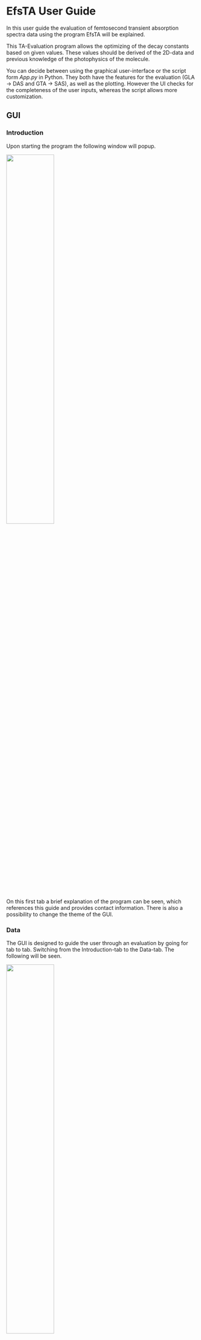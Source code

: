 # **EfsTA User Guide**

In this user guide the evaluation of femtosecond transient absorption spectra data using the program EfsTA will be explained.

This TA-Evaluation program allows the optimizing of the decay constants based on given values. These values should be derived of the 2D-data and previous knowledge of the photophysics of the molecule.

You can decide between using the graphical user-interface or the script form *App.py* in Python. They both have the features for the evaluation (GLA -> DAS and GTA -> SAS), as well as the plotting. However the UI checks for the completeness of the user inputs, whereas the script allows more customization.

## GUI

### Introduction

Upon starting the program the following window will popup. 

<img src="/images/GUI/Introduction.png" width="50%"/>

On this first tab a brief explanation of the program can be seen, which references this guide and provides contact information. There is also a possibility to change the theme of the GUI.

### Data

The GUI is designed to guide the user through an evaluation by going for tab to tab. Switching from the Introduction-tab to the Data-tab. The following will be seen.

<img src="/images/GUI/Data.png" width="50%"/>

Here the evaluation process starts. The first step is to provide the program with the directory, where the data for the evaluation is located. To provide the data simply copy and past the directory in the designated text field or click the Browse-Button to choose the directory via a directory dialog.

Note that the program only recognizes data in the form of three separate .txt-files for the wavelengths, delays and measured absorption ending with lambda.txt,delay.txt and spectra.txt respectively. 

If a directory is selected which was previously use to evaluate data the inputs made for the previous evaluation will be restored. To clear out all these inputs in case completely different parameters should  be used, the Clear Cache-Button will delete all inputs.

If the directory is a new one with a fresh set of data all input fields will be empty. The data can be shaped if required. The wavelength and time domain can be specified by providing upper and lower limits e.g. if artifacts around time 0 are a problem the lower bound for the delay values can be set to 0.4, so that only the data starting from 0.4 ps will be used. Additionally if the data was meassured in ODU but should be displayed as mOUD a data multiplier can be set e.g. 1000. These parameters are all optional and can be left empty.

After providing the data and shaping it the next step is to decide if the data should be analysed using global liftime analysis or global target analysis. Typically the first step is to use global lifetime analysis.

### Global Lifetime Analysis (GLA)

Going to the GLA-tab the following will be seen.

<img src="/images/GUI/GLA.png" width="50%"/>

Utilizing this model the spectrum will be treated as a collection of multiple parallel expoential decays.

First of the GLA-Button needs to be clicked, so that the program knows to use this model for the evaluation.
After that lifetimes for the different species need to be set, since this program relies on initial guesses by the user. A priori knowlegde or guesses about the amount of forming species during the irradiation and an approximate lifetime for each species is necessary. All lifetimes input need to be separated by a comma and depending on if they are to be optimized need to be input in the variable or fixed text fields respectively.

If the measured photochemical process involves for example the different species with two of them having lifetimes in the lower picosecond range and the third having a lifetime greater than the timeframe of the proccess. The two picosecond lifetimes should be input as variable lifetime values and the longer one as a fixed value since it does not contribute in a meaningful way to the spectrum.????

Lastly for the minimization of the Chi-Square-function different algorithms can be selected where the local minimizer Nelder-Mead is the standard but there are also global options with ampgo and basinhoppin which will take a bit longer.

If even more a priori knowledge is available global target analysis can be used.

### Global Target Analysis (GTA)

Going to the GTA-tab the following can be seen.

<img src="/images/GUI/GTA.png" width="50%"/>

Here the kinetic models on which the analysis is based can be input in three different ways. 

**Preset Models**

Firstly via the option "Preset Model" one of eight preimplemented kinectic models can be selected for the analysis. The available models are as follows.

The first two models are generic consecutive models with no branching.

- *Model 1* A generic consecutive model with no spefic limitation for the amount of species. In this model the last species will decay back to the ground state.

- *Model 2* A generic consecutive model with no spefic limitation for the amount of species. In this model the last species will **not** decay back to the ground state.

The last six models are consecutive models for a set amount of species with branching processes.

- *Model 3* A -> B -> C -> D; B -> D

- *Model 4* A -> B -> C -> D -> E; B -> E

- *Model 5* A -> B -> C -> D -> E; C -> E

- *Model 6* A -> B -> C -> D -> E -> F; C -> F

- *Model 7* A -> B; A -> C

- *Model 8* A -> B ; B -> C ; B -> D

After selecting a model the lifetimes for the species need to be set. For each transition or "->" there has to be one lifetime. So for Model 3 four lifetimes are required. Optionally for each of these lifetimes bounds can be set, so that during the optimization the values stay inside of a certain interval. If for example there are three lifetimes but the last one should never go below 200 the input for the lower bounds would be ",,200". Since the first two lifetimes don't need a lower limit they will be left empty and separated by a comma. The same goes for the input of the upper bounds.

**Custom Models**

Should the eight provided models not suffice the option "Custom Model" can be selected. This option allows the user to input their own kinetic model just by providing the program with a "reaction equation". The input for the equation should look as follows.

The custom models are limited to a maximum of 26 species. Each species needs to be denoted with a capital letter from A to Z. If one species decays back to the ground state the non capital letter v (for void) may be used. A decay into the ground state only has to be declared once per species. The equation can be written with arrows (A->B->C->v) or for faster input without the arrows (ABCv). The important thing is to keep them in the order of the transitions. The letters need to be selected in alphabetical order. For example if there are only the species the letters used need to be A,B and C **not** F,X and Q. For branching or transitions back to previos species start a new subequation by separation with a ";". For example given the following transitions:

<img src="/images/tooltips/reaction example.png" width="30%"/>

the input for the eqaution would be:

A->B->C->v;B->A;A->C or ABCv;BA;AC.

These custom models can be saved for later use or deleted if no longer of interest.

The input of the lifetimes and their bounds work in the same way they work for the "Preset Models".

**Custom Matrix**

Lastly for more advanced users it is also possible to input a transition matrix directly. For this select the "Custom Matrix" option and enter the size of the matrix. The size corresponds to the amount of species. After that click the Open Table-Button. A new window will pop up with a table where the lifetimes can be input directly.

<img src="/images/GUI/Table.png" width="30%"/>

Given the following transitions:

<img src="/images/tooltips/reaction example.png" width="30%"/>

the input for the matrix should look like this:

<img src="/images/tooltips/matrix example.png" width="30%"/>

The matrix can be divided in three major parts. The main diagonal, the triangle above the main diagonal and the triangle below it. On the main diagonal the loss or decay of the corresponding species is described. The upper triangle describes the regain or repopulation of previous species. The lower triangle describes the gain or population of following species.

More specific the positions in the matrix always describe the relationship or rather the dependance of the species in the row from the species in the column. For example the position highlighted in blue in the upper triangle describes the dependence of species B from species C. The "reaction equation" shows that there is no transition from species C back to species B so the position is left empty or the input is zero. The position highlighted in red on the main diagonal shows the decay of species A. In the "reaction equation" there are two transitions from species A to another species in other words two ways for species A to lose population. Once through a transition to species B which occurs after a lifetime of τ<sub>1</sub> and once through a transition directly to species C a lifetime of τ<sub>5</sub> so the overall decay of species A is described by the negative sum of those lifetimes, since the transitions result in loss of population.

After all inputs are made the matrix can be saved and in after setting the plotting details the program can be executed.

### Plotting

With the selection of the analysis method the last thing left to do is to select if the raw and or fitted data should be plotted. EfsTA provides a variety of different plots.

**Plot Choices**

- *Delay Slices (ΔA/λ)*: Specified slices through the time domain will be shown as a plot of the absorption change against the wavelengths. (Will only be shown if delays are provided.)

<img src="/images/example plots/ex_timeslice.png" width="30%"/>

- *Wavelength Slices (t/ΔA)*: Specified slices through the wavelength domain will be shown as a plot of the delay against the absorption change. (Will only be shown if wavelengths are provided.)

<img src="/images/example plots/ex_waveslice.png" width="30%"/>

- *Heatmap*: The threedimensional data will be shown as a heatmap.

<img src="/images/example plots/ex_heatmap.png" width="30%"/>

- *All in One*: This plot shows the delay slices, wavelength slices and the heatmap next to eachother in a single image.

<img src="/images/example plots/ex_all.png" width="30%"/>

- *Concentrations (c/t)*: This plot displays the concentration development of each species by plotting the concentration against the delay.

<img src="/images/example plots/ex_concentrations.png" width="30%"/>

- *DAS/SAS(ΔA/λ)*: Depending on the evaluation method the decay associated spectra (for GLA) or the species associated spectra (for GTA) will be shown as plots of the absorption change against the wavelength.

<img src="/images/example plots/ex_DASSAS.png" width="30%"/>

- *Residuals*: Displays the residuals as a heatmap.

<img src="/images/example plots/ex_residuals.png" width="30%"/>

- *3D Contour*: Displays the data as an interactive 3D contour plot.

<img src="/images/example plots/ex_3D.png" width="30%"/>

**Plot Settings**

For some Plots other parameters need to be set.

- *Delay Slices*: Specific delays for the Delay Slices Plot.

- *Wavelength Slices*: Specific wavelengths for the Wavelength Slices Plot.

- *Contour Lines*: A value characterizing the number of lines shown in the heatmap, higher values show more lines. If not changed will be set to 20.

### Input Confirmation

After all plotting settings are done the program is ready to be executed. 

<img src="/images/GUI/Input Confirmation.png" width="50%"/>

On the Input Confirmation-tab all inputs given by the user will be displayed, so that they can be checked one last time. If everything is as it should be the program can be started by clicking the Confirm-Button.

### Results

The resulting plots and the evalutaion results and other fit statistics will be displayed in different popup windows after the evalutaions. In addition to that all plots and results will be saved in a new folder in the data directory called "evaluation". After closing the program the inputs will also be saved in the data directory and reloaded if the directory will be selected another time.

## Script

The general features of the GUI are also included in the script, although there are less settings regarding the plotting of single plots. However, this can be easily customized and will be explained at the end of this chapter.

### General settings

At the top of the script, the general settings will be found.

<img src="/images/script/settings.png" width="50%"/>

First, the `directory` to the folder containing the data needs to be provided. Files with the following names will be recognized:
> `/...lambda.txt` contains the wavelengths/nm,
> `/...delays.txt` contains the delays/ps,
> `/...spectra.txt` contains the absorption change.

Then the evaluation `model` can be selected. GLA will be used for `0`, for the GTA one of the eight preimplemented models `1`-`8` can be selected or `"custom"` for a custom matrix.

<img src="/images/script/models.png" width="50%"/>

The next settings are `w_bounds` and `d_bounds` which are the `[lower, upper]` bound for the `wavelengths` and `delays` where the original data will be cut off. If the data should not be cut the bounds can be set as 'None'.

The variables `orig`, `fit` and `resi` affect which plots of the original and fitted data will be plotted.

Options for `orig`:

- `0`: no plot will be generated

- `3`: this will show the *All-In-One*-plot of the original data

- `4`: this will show the *3D Contour*-plot of the original data

Options for `fit`:

- `0`: no plot will be generated

- `1`: the fitted values will be printed in the console and the results will be saved

- `2`: this will show the *All-In-One*-plot of the fitted data and the results will be saved

- `3`: with this option the values will be printed, the *All-In-One*-plot will be generated and the results will be saved

- `3`: with this option the values will be printed, the *3D Contour*-plot will be generated and the results will be saved

Options for `resi`:

- `0`: no plot will be generated

- `1`: the residuals will be plotted in a 1D plot of the residuals against the delays

- `2`: this will generate a heatmap of the residuals

- `3`: with this option both images will be shown

This option only works, if fit is not 0.

Lastly an optimizer algorithm needs to be set.

### Settings for the Decay Associated Spectra

In the next section if GLA (model = 0) was selected, `0`-`a` fixed and `0`-`b` variable values for the decay constants `tau`  need to be set. The fixed values won't be optimized, whereas the variable ones will be incuded in the fit. The total number of tau values `a`+`b` has to be at least `1`.

<img src="/images/script/gla.png" width="50%"/>

### Settings for the Species Associated Spectra

For each lifetime an upper and a lower bound can be set (`GTA_tau_lb`, `GTA_tau_ub`). They define the regions where the optimized lifetimes should be found. Should you not want to set a lower and/or upper limit for a certain lifetime, you can simply take `None` as an element of the list. If you wish not to set any bounds, write None instead of the list.

For the initial concentrations `C_0`, you will be asked to set `0` or `n` values with *n* corresponding to the number of species separated by commatas. If you leave the list empty, the concentration of species `1` will be set to `1` and the concentration of the other species to `0`.

Should you choose the model `"custom"` you can specify the matrix `M` at the end. It can be a list or an array either handwritten or imported from a file.

<img src="/images/script/gta.png" width="50%"/>

### Settings for the *all-in-one* plots

In the next section you can configure the settings for the *all-in-one* plots.

<img src="/images/script/plotting.png" width="50%"/>

You are offered the following possibilities:

- `wave`: the wavelengths shown in the (sub)plot *t/ΔA*

- `time`: the delays shown in the (sub)plot *ΔA/λ*

- `v_min` and `v_max`: the lower and upper boundaries for the colorbar in the heatmap, `None` for automatic determination.

- `cont`: a value characterizing the number of contour lines shown in the heatmap (sub)plot, higher values show more lines

- `mul`: the value by which the absorption data must be multiplied to get ΔA·10³

### Further customizing

The script can be used to better customize the images that will be generated.

If you want to create custom plots you can write the code below the calculation. Keep in mind that you still have to choose the right values for `model`, `d_limits`, `l_limits` and `C_0` in the settings at the beginning.

The methdod you will want to use to generate custom images is `Controller.plotCustom(wave, time, v_min, v_max, model, cont, custom, add, mul)`. Most of the variables have already been explained above.

*custom*: custom describes which subplots will be plotted

- `"1"`: chosen wavelength values will be plotted in a plot of the delays against the absorption change

- `"2"`: the absorption change will be plotted as a heatmap of the delays against the wavelenghts

- `"3"`: chosen delay values will be plotted in a plot of the absorption change against the wavelenghts

- `"1+2"`, `"1+3"`, `"2+3"`, `"1+2+3"`: this is an image of the two or three plots mentioned above combined

The title of the plot corresponds to the name of the image. Be careful not to overwrite images and instead use `add` to give your plots different titles.

Another plot can be plotted with `Controller.plotConcentrations(model)`. It shows the concentration of each species against the delays.

Furthermore the DAS or SAS can be plotted with `Controller.plotDAS(model, tau_fit)`. It is a plot of the absorption change against the wavelengths.

The images for both of the plots are presented in the section of the GUI.
